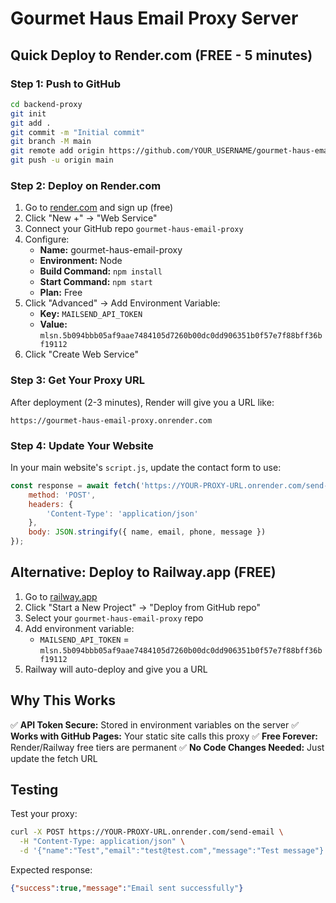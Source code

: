 # Gourmet Haus Email Proxy Server

## Quick Deploy to Render.com (FREE - 5 minutes)

### Step 1: Push to GitHub
```bash
cd backend-proxy
git init
git add .
git commit -m "Initial commit"
git branch -M main
git remote add origin https://github.com/YOUR_USERNAME/gourmet-haus-email-proxy.git
git push -u origin main
```

### Step 2: Deploy on Render.com
1. Go to [render.com](https://render.com) and sign up (free)
2. Click "New +" → "Web Service"
3. Connect your GitHub repo `gourmet-haus-email-proxy`
4. Configure:
   - **Name:** gourmet-haus-email-proxy
   - **Environment:** Node
   - **Build Command:** `npm install`
   - **Start Command:** `npm start`
   - **Plan:** Free
5. Click "Advanced" → Add Environment Variable:
   - **Key:** `MAILSEND_API_TOKEN`
   - **Value:** `mlsn.5b094bbb05af9aae7484105d7260b00dc0dd906351b0f57e7f88bff36bf19112`
6. Click "Create Web Service"

### Step 3: Get Your Proxy URL
After deployment (2-3 minutes), Render will give you a URL like:
```
https://gourmet-haus-email-proxy.onrender.com
```

### Step 4: Update Your Website
In your main website's `script.js`, update the contact form to use:
```javascript
const response = await fetch('https://YOUR-PROXY-URL.onrender.com/send-email', {
    method: 'POST',
    headers: {
        'Content-Type': 'application/json'
    },
    body: JSON.stringify({ name, email, phone, message })
});
```

## Alternative: Deploy to Railway.app (FREE)

1. Go to [railway.app](https://railway.app)
2. Click "Start a New Project" → "Deploy from GitHub repo"
3. Select your `gourmet-haus-email-proxy` repo
4. Add environment variable:
   - `MAILSEND_API_TOKEN` = `mlsn.5b094bbb05af9aae7484105d7260b00dc0dd906351b0f57e7f88bff36bf19112`
5. Railway will auto-deploy and give you a URL

## Why This Works

✅ **API Token Secure:** Stored in environment variables on the server
✅ **Works with GitHub Pages:** Your static site calls this proxy
✅ **Free Forever:** Render/Railway free tiers are permanent
✅ **No Code Changes Needed:** Just update the fetch URL

## Testing

Test your proxy:
```bash
curl -X POST https://YOUR-PROXY-URL.onrender.com/send-email \
  -H "Content-Type: application/json" \
  -d '{"name":"Test","email":"test@test.com","message":"Test message"}'
```

Expected response:
```json
{"success":true,"message":"Email sent successfully"}
